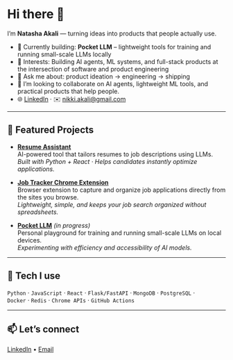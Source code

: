 # Hi there 👋

I’m **Natasha Akali** — turning ideas into products that people actually use.  
- 🔭 Currently building: **Pocket LLM** – lightweight tools for training and running small-scale LLMs locally  
- 🧠 Interests: Building AI agents, ML systems, and full-stack products at the intersection of software and product engineering  
- 💬 Ask me about: product ideation → engineering → shipping
- 👯 I’m looking to collaborate on AI agents, lightweight ML tools, and practical products that help people.
- 🌐 [LinkedIn](https://www.linkedin.com/in/natashaakali/) · ✉️ nikki.akali@gmail.com

---

## 🚀 Featured Projects

- **[Resume Assistant](https://github.com/nikkiakali/personalized-resume-assistant)**  
  AI-powered tool that tailors resumes to job descriptions using LLMs.  
  *Built with Python + React · Helps candidates instantly optimize applications.*

- **[Job Tracker Chrome Extension](https://github.com/nikkiakali/chrome-job-tracker)**  
  Browser extension to capture and organize job applications directly from the sites you browse.  
  *Lightweight, simple, and keeps your job search organized without spreadsheets.*

- **[Pocket LLM](https://github.com/nikkiakali/pocket-llm)** *(in progress)*  
  Personal playground for training and running small-scale LLMs on local devices.  
  *Experimenting with efficiency and accessibility of AI models.*

---

## 🧰 Tech I use
`Python` · `JavaScript` · `React` · `Flask/FastAPI` · `MongoDB` · `PostgreSQL` ·  
`Docker` · `Redis` · `Chrome APIs` · `GitHub Actions`

---

## 📫 Let’s connect
[LinkedIn](https://www.linkedin.com/in/natashaakali/) • [Email](mailto:nikki.akali@gmail.com)


<!--
**nikkiakali/nikkiakali** is a ✨ _special_ ✨ repository because its `README.md` (this file) appears on your GitHub profile.

Here are some ideas to get you started:

- 🔭 I’m currently working on ...
- 🌱 I’m currently learning ...
- 👯 I’m looking to collaborate on ...
- 🤔 I’m looking for help with ...
- 💬 Ask me about ...
- 📫 How to reach me: ...
- 😄 Pronouns: ...
- ⚡ Fun fact: ...
-->
